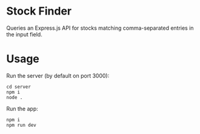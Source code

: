 # Stock Finder
Queries an Express.js API for stocks matching comma-separated entries in the input field.

# Usage
Run the server (by default on port 3000):
```
cd server
npm i
node .
```
Run the app:
```
npm i
npm run dev
```